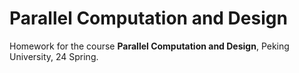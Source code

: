 # Parallel Computation and Design

Homework for the course **Parallel Computation and Design**, Peking University, 24 Spring.
